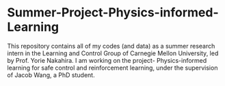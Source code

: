 # Summer-Project-Physics-informed-Learning
This repository contains all of my codes (and data) as a summer research intern in the Learning and Control Group of Carnegie Mellon University, led by Prof. Yorie Nakahira. I am working on the project- Physics-informed learning for safe control and reinforcement learning, under the supervision of Jacob Wang, a PhD student.
